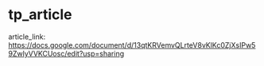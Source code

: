 # tp_article

article_link: https://docs.google.com/document/d/13qtKRVemvQLrteV8vKlKc0ZjXsIPw59ZwlyVVKCUosc/edit?usp=sharing